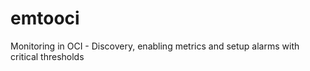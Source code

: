 # emtooci
Monitoring in OCI - Discovery, enabling metrics and setup alarms with critical thresholds
